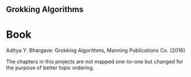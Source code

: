 ## Grokking Algorithms

# Book

Aditya Y. Bhargave: Grokking Algorithms, Manning Publications Co. (2016)

The chapters in this projects are not mapped one-to-one but changed for the
purpose of better topic ordering.
